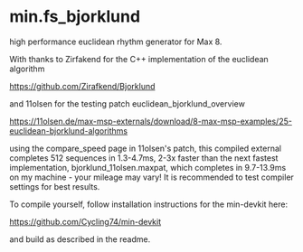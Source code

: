# min.fs_bjorklund
high performance euclidean rhythm generator for Max 8.

With thanks to Zirfakend for the C++ implementation of the euclidean algorithm

https://github.com/Zirafkend/Bjorklund

and 11olsen for the testing patch euclidean_bjorklund_overview

https://11olsen.de/max-msp-externals/download/8-max-msp-examples/25-euclidean-bjorklund-algorithms

using the compare_speed page in 11olsen's patch, this compiled external completes 512 sequences in 1.3-4.7ms, 2-3x faster than the next fastest implementation, bjorklund_11olsen.maxpat, which completes in 9.7-13.9ms on my machine - your mileage may vary! It is recommended to test compiler settings for best results.

To compile yourself, follow installation instructions for the min-devkit here:

https://github.com/Cycling74/min-devkit

and build as described in the readme.
